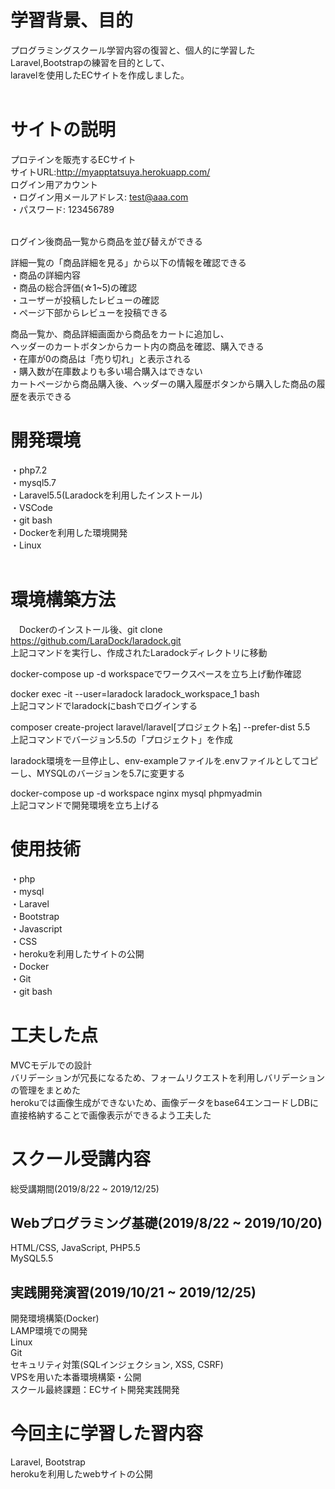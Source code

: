 # 学習背景、目的
 プログラミングスクール学習内容の復習と、個人的に学習したLaravel,Bootstrapの練習を目的として、  
 laravelを使用したECサイトを作成しました。  
 <br>
           
# サイトの説明
プロテインを販売するECサイト  
  サイトURL:http://myapptatsuya.herokuapp.com/  
   ログイン用アカウント  
    ・ログイン用メールアドレス: test@aaa.com  
    ・パスワード:      123456789  
   <br>
   
   ログイン後商品一覧から商品を並び替えができる  
   
   詳細一覧の「商品詳細を見る」から以下の情報を確認できる  
   ・商品の詳細内容  
   ・商品の総合評価(☆1~5)の確認  
   ・ユーザーが投稿したレビューの確認  
   ・ページ下部からレビューを投稿できる  
   
   商品一覧か、商品詳細画面から商品をカートに追加し、  
   ヘッダーのカートボタンからカート内の商品を確認、購入できる  
   ・在庫が0の商品は「売り切れ」と表示される  
   ・購入数が在庫数よりも多い場合購入はできない  
   カートページから商品購入後、ヘッダーの購入履歴ボタンから購入した商品の履歴を表示できる  
   
   
# 開発環境
  ・php7.2  
  ・mysql5.7  
  ・Laravel5.5(Laradockを利用したインストール)    
  ・VSCode  
  ・git bash    
  ・Dockerを利用した環境開発  
  ・Linux  
<br>

# 環境構築方法
　Dockerのインストール後、git clone https://github.com/LaraDock/laradock.git  
 上記コマンドを実行し、作成されたLaradockディレクトリに移動　　

docker-compose up -d workspaceでワークスペースを立ち上げ動作確認

docker exec -it --user=laradock laradock_workspace_1 bash  
上記コマンドでlaradockにbashでログインする

composer create-project laravel/laravel[プロジェクト名] --prefer-dist 5.5  
上記コマンドでバージョン5.5の「プロジェクト」を作成  

laradock環境を一旦停止し、env-exampleファイルを.envファイルとしてコピーし、MYSQLのバージョンを5.7に変更する  

docker-compose up -d workspace nginx mysql phpmyadmin  
上記コマンドで開発環境を立ち上げる  
 
# 使用技術
  ・php  
  ・mysql  
  ・Laravel  
  ・Bootstrap  
  ・Javascript  
  ・CSS  
  ・herokuを利用したサイトの公開  
  ・Docker  
  ・Git  
  ・git bash  

# 工夫した点
MVCモデルでの設計  
  バリデーションが冗長になるため、フォームリクエストを利用しバリデーションの管理をまとめた    
  herokuでは画像生成ができないため、画像データをbase64エンコードしDBに直接格納することで画像表示ができるよう工夫した

 
# スクール受講内容
総受講期間(2019/8/22 ~ 2019/12/25)

## Webプログラミング基礎(2019/8/22 ~ 2019/10/20)
HTML/CSS, JavaScript, PHP5.5  
MySQL5.5  

## 実践開発演習(2019/10/21 ~ 2019/12/25)
開発環境構築(Docker)  
LAMP環境での開発  
Linux   
Git  
セキュリティ対策(SQLインジェクション, XSS, CSRF)  
VPSを用いた本番環境構築・公開  
スクール最終課題：ECサイト開発実践開発  

# 今回主に学習した習内容
Laravel, Bootstrap  
herokuを利用したwebサイトの公開
